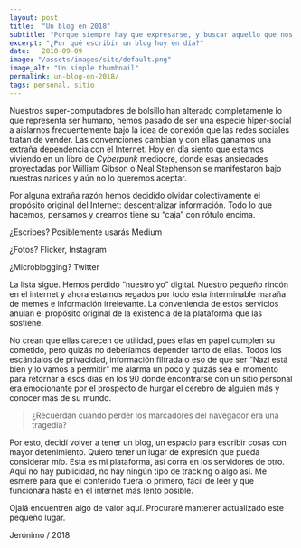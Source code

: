 ```yaml
---
layout: post
title:  "Un blog en 2018"
subtitle: "Porque siempre hay que expresarse, y buscar aquello que nos libera."
excerpt: "¿Por qué escribir un blog hoy en día?"
date:   2018-09-09
image: "/assets/images/site/default.png"
image_alt: "Un simple thumbnail"
permalink: un-blog-en-2018/
tags: personal, sitio
---
```


Nuestros super-computadores de bolsillo han alterado completamente lo que representa ser humano, hemos pasado de ser una especie hiper-social a aislarnos frecuentemente bajo la idea de conexión que las redes sociales tratan de vender. Las convenciones cambian y con ellas ganamos una extraña dependencia con el Internet. Hoy en día siento que estamos viviendo en un libro de _Cyberpunk_ mediocre, donde esas ansiedades proyectadas por William Gibson o Neal Stephenson se manifestaron bajo nuestras narices y aún no lo queremos aceptar.

Por alguna extraña razón hemos decidido olvidar colectivamente el propósito original del Internet: descentralizar información. Todo lo que hacemos, pensamos y creamos tiene su “caja” con rótulo encima.

¿Escribes? Posiblemente usarás Medium

¿Fotos? Flicker, Instagram

¿Microblogging? Twitter

La lista sigue. Hemos perdido “nuestro yo” digital. Nuestro pequeño rincón en el internet y ahora estamos regados por todo esta interminable maraña de memes e información irrelevante. La conveniencia de estos servicios anulan el propósito original de la existencia de la plataforma que las sostiene.

No crean que ellas carecen de utilidad, pues ellas en papel cumplen su cometido, pero quizás no deberíamos depender tanto de ellas. Todos los escándalos de privacidad, información filtrada o eso de que ser “Nazi está bien y lo vamos a permitir” me alarma un poco y quizás sea el momento para retornar a esos días en los 90 donde encontrarse con un sitio personal era emocionante por el prospecto de hurgar el cerebro de alguien más y conocer más de su mundo.

<blockquote class="i tr">¿Recuerdan cuando perder los marcadores del navegador era una tragedia?</blockquote>

Por esto, decidí volver a tener un blog, un espacio para escribir cosas con mayor detenimiento. Quiero tener un lugar de expresión que pueda considerar mío. Esta es mi plataforma, así corra en los servidores de otro. Aquí no hay publicidad, no hay ningún tipo de tracking o algo así. Me esmeré para que el contenido fuera lo primero, fácil de leer y que funcionara hasta en el internet más lento posible.

Ojalá encuentren algo de valor aquí. Procuraré mantener actualizado este pequeño lugar.

Jerónimo / 2018
